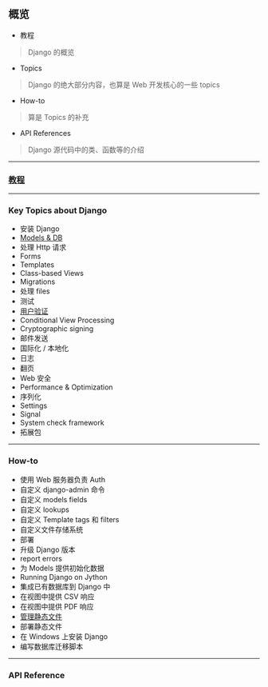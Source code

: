 ## 概览
- 教程
> Django 的概览
- Topics
> Django 的绝大部分内容，也算是 Web 开发核心的一些 topics
- How-to
> 算是 Topics 的补充
- API References
> Django 源代码中的类、函数等的介绍

---

### [教程](http://www.zhengxinyu.cc/django-tutorials/)

---

### Key Topics about Django
- 安装 Django
- [Models & DB](http://www.zhengxinyu.cc/django-models/)
- 处理 Http 请求
- Forms
- Templates
- Class-based Views
- Migrations
- 处理 files
- 测试
- [用户验证]()
- Conditional View Processing
- Cryptographic signing
- 邮件发送
- 国际化 / 本地化
- 日志
- 翻页
- Web 安全
- Performance & Optimization
- 序列化
- Settings
- Signal
- System check framework
- 拓展包

---

### How-to
- 使用 Web 服务器负责 Auth
- 自定义 django-admin 命令
- 自定义 models fields
- 自定义 lookups
- 自定义 Template tags 和 filters
- 自定义文件存储系统
- 部署
- 升级 Django 版本
- report errors
- 为 Models 提供初始化数据
- Running Django on Jython
- 集成已有数据库到 Django 中
- 在视图中提供 CSV 响应
- 在视图中提供 PDF 响应
- [管理静态文件](http://www.zhengxinyu.cc/guan-li-jing-tai-wen-jian/)
- 部署静态文件
- 在 Windows 上安装 Django
- 编写数据库迁移脚本

---

### API Reference
